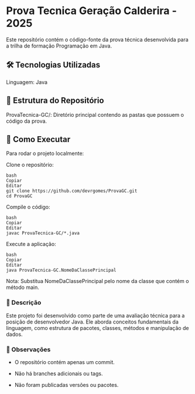 # Prova Tecnica Geração Calderira - 2025

Este repositório contém o código-fonte da prova técnica desenvolvida para a trilha de formação Programação em Java.

## 🛠️ Tecnologias Utilizadas

Linguagem: Java

## 📂 Estrutura do Repositório

ProvaTecnica-GC/: Diretório principal contendo as pastas que possuem o código da prova.

## 🚀 Como Executar

Para rodar o projeto localmente:

Clone o repositório:
```
bash
Copiar
Editar
git clone https://github.com/devrgomes/ProvaGC.git
cd ProvaGC
```
Compile o código:
```
bash
Copiar
Editar
javac ProvaTecnica-GC/*.java
```
Execute a aplicação:
```
bash
Copiar
Editar
java ProvaTecnica-GC.NomeDaClassePrincipal
```
Nota: Substitua NomeDaClassePrincipal pelo nome da classe que contém o método main.

### 📄 Descrição

Este projeto foi desenvolvido como parte de uma avaliação técnica para a posição de desenvolvedor Java. Ele aborda conceitos fundamentais da linguagem, como estrutura de pacotes, classes, métodos e manipulação de dados.

### 📌 Observações

- O repositório contém apenas um commit.

- Não há branches adicionais ou tags.

- Não foram publicadas versões ou pacotes.
